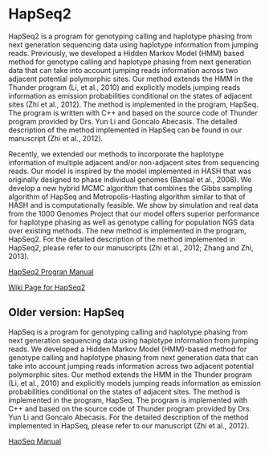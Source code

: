# HapSeq2
HapSeq2 is a program for genotyping calling and haplotype phasing from next generation sequencing data using haplotype information from jumping reads. Previously, we developed a Hidden Markov Model (HMM) based method for genotype calling and haplotype phasing from next generation data that can take into account jumping reads information across two adjacent potential polymorphic sites. Our method extends the HMM in the Thunder program (Li, et al., 2010) and explicitly models jumping reads information as emission probabilities conditional on the states of adjacent sites (Zhi et al., 2012). The method is implemented in the program, HapSeq. The program is written with C++ and based on the source code of Thunder program provided by Drs. Yun Li and Goncalo Abecasis. The detailed description of the method implemented in HapSeq can be found in our manuscript (Zhi et al., 2012).

Recently, we extended our methods to incorporate the haplotype information of multiple adjacent and/or non-adjacent sites from sequencing reads. Our model is inspired by the model implemented in HASH that was originally designed to phase individual genomes (Bansal et al., 2008). We develop a new hybrid MCMC algorithm that combines the Gibbs sampling algorithm of HapSeq and Metropolis-Hasting algorithm similar to that of HASH and is computationally feasible. We show by simulation and real data from the 1000 Genomes Project that our model offers superior performance for haplotype phasing as well as genotype calling for population NGS data over existing methods. The new method is implemented in the program, HapSeq2. For the detailed description of the method implemented in HapSeq2, please refer to our manuscripts (Zhi et al., 2012; Zhang and Zhi, 2013).

[HapSeq2 Progran Manual](https://github.com/ZhiGroup/HapSeq2/blob/master/HapSeq2-Manual.pdf)

[Wiki Page for HapSeq2](https://github.com/ZhiGroup/HapSeq2/wiki)

## Older version: HapSeq

HapSeq is a program for genotyping calling and haplotype phasing from next generation sequencing data using haplotype information from jumping reads. We developed a Hidden Markov Model (HMM)-based method for genotype calling and haplotype phasing from next generation data that can take into account jumping reads information across two adjacent potential polymorphic sites. Our method extends the HMM in the Thunder program (Li, et al., 2010) and explicitly models jumping reads information as emission probabilities conditional on the states of adjacent sites. The method is implemented in the program, HapSeq. The program is implemented with C++ and based on the source code of Thunder program provided by Drs. Yun Li and Goncalo Abecasis. For the detailed description of the method implemented in HapSeq, please refer to our manuscript (Zhi et al., 2012).


[HapSeq Manual](https://github.com/ZhiGroup/HapSeq2/blob/master/HapSeq-Manual.pdf)



